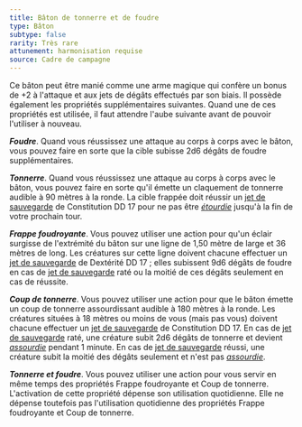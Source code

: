 ```yaml
---
title: Bâton de tonnerre et de foudre
type: Bâton
subtype: false
rarity: Très rare
attunement: harmonisation requise
source: Cadre de campagne
---
```

Ce bâton peut être manié comme une arme magique qui confère un bonus de +2 à l'attaque et aux jets de dégâts effectués par son biais. Il possède également les propriétés supplémentaires suivantes. Quand une de ces propriétés est utilisée, il faut attendre l'aube suivante avant de pouvoir l'utiliser à nouveau.

_**Foudre**_. Quand vous réussissez une attaque au corps à corps avec le bâton, vous pouvez faire en sorte que la cible subisse 2d6 dégâts de foudre supplémentaires.

_**Tonnerre**_. Quand vous réussissez une attaque au corps à corps avec le bâton, vous pouvez faire en sorte qu'il émette un claquement de tonnerre audible à 90 mètres à la ronde. La cible frappée doit réussir un [jet de sauvegarde](/utiliser-les-caracteristiques/#jets-de-sauvegarde) de Constitution DD 17 pour ne pas être [_étourdie_](/gerer-la-sante-du-personnage/#etourdi) jusqu'à la fin de votre prochain tour.

_**Frappe foudroyante**_. Vous pouvez utiliser une action pour qu'un éclair surgisse de l'extrémité du bâton sur une ligne de 1,50 mètre de large et 36 mètres de long. Les créatures sur cette ligne doivent chacune effectuer un [jet de sauvegarde](/utiliser-les-caracteristiques/#jets-de-sauvegarde) de Dextérité DD 17 ; elles subissent 9d6 dégâts de foudre en cas de [jet de sauvegarde](/utiliser-les-caracteristiques/#jets-de-sauvegarde) raté ou la moitié de ces dégâts seulement en cas de réussite.

_**Coup de tonnerre**_. Vous pouvez utiliser une action pour que le bâton émette un coup de tonnerre assourdissant audible à 180 mètres à la ronde. Les créatures situées à 18 mètres ou moins de vous (mais pas vous) doivent chacune effectuer un [jet de sauvegarde](/utiliser-les-caracteristiques/#jets-de-sauvegarde) de Constitution DD 17. En cas de [jet de sauvegarde](/utiliser-les-caracteristiques/#jets-de-sauvegarde) raté, une créature subit 2d6 dégâts de tonnerre et devient [_assourdie_](/gerer-la-sante-du-personnage/#assourdi) pendant 1 minute. En cas de [jet de sauvegarde](/utiliser-les-caracteristiques/#jets-de-sauvegarde) réussi, une créature subit la moitié des dégâts seulement et n'est pas [_assourdie_](/gerer-la-sante-du-personnage/#assourdi).

_**Tonnerre et foudre**_. Vous pouvez utiliser une action pour vous servir en même temps des propriétés Frappe foudroyante et Coup de tonnerre. L'activation de cette propriété dépense son utilisation quotidienne. Elle ne dépense toutefois pas l'utilisation quotidienne des propriétés Frappe foudroyante et Coup de tonnerre.
